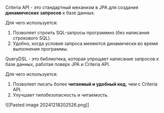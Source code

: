 Criteria API - это стандартный механизм в JPA для создания **динамических запросов** к базе данных.

Для чего используется:
1. Позволяет строить SQL-запросы программно (без написания строкового SQL).
2. Удобно, когда условия запроса меняются динамически во время выполнения программы.

QueryDSL - это библиотека, которая упрощает написание запросов к базе данных, работая поверх JPA и Criteria API.

Для чего используется:
1. Позволяет писать более **читаемый и удобный код**, чем с Criteria API.
2. Улучшает типобезопасность и читаемость.

![[Pasted image 20241218202526.png]]